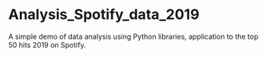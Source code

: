 # Analysis_Spotify_data_2019
A simple demo of data analysis using Python libraries, application to the top 50 hits 2019 on Spotify.
